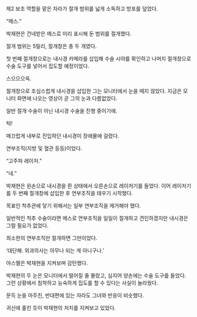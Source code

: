 제2 보조 역할을 맡은 자라가 절개 범위를 넓게 소독하고 방포를 덮었다.

“메스.”

박재현은 건네받은 메스로 미리 표시해 둔 범위를 절개했다.

절개 범위는 5밀리, 절개창은 총 두 개였다.

첫 번째 절개창으로는 내시경 카메라를 삽입해 수술 시야를 확인하고 나머지 절개창으로 수술 도구를 넣어서 집도할 예정이었다.

스으으으윽.

절개창으로 조심스럽게 내시경을 삽입한 그는 모니터에서 눈을 떼지 않았다. 지금은 모니터 화면에 나오는 영상이 곧 그의 눈과 다름없었다.

일반 절개 수술이 아닌 내시경 수술을 진행 중이기에.

턱!

매끄럽게 내부로 진입하던 내시경이 장애물에 걸렸다.

연부조직(지방 및 혈관 등등)이었다.

“고주파 레이저.”

“네.”

박재현은 왼손으로 내시경을 쥔 상태에서 오른손으로 레이저기를 들었다. 이어 레이저기를 두 번째 절개창에 삽입한 후 연부조직을 태우기 시작했다.

목표인 척추관에 닿기 위해서는 일부 연부조직을 제거해야 했다.

일반적인 척추 수술이라면 메스로 연부조직을 일일이 절개하고 견인하겠지만 내시경은 그럴 필요가 없었다.

최소한의 연부조직만 절개하면 그만이었다.

‘대단해. 외과의사는 아무나 되는 게 아니구나.’

야스멜은 박재현을 지켜보며 감탄했다.

박재현의 두 눈은 모니터에서 떨어질 줄 몰랐고, 심지어 양손에는 수술 도구를 들었다. 그런 상황에서 침착하고 능숙하게 집도를 할 수 있다는 사실이 놀라웠다.

문득 눈을 마주친, 반대편에 있는 자라도 그녀와 반응이 비슷했다.

귀신에 홀린 듯이 박재현의 처치를 지켜보고 있었다.